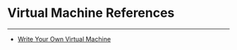 # Virtual Machine References
----------------------------

- [Write Your Own Virtual Machine](https://www.jmeiners.com/lc3-vm/)
